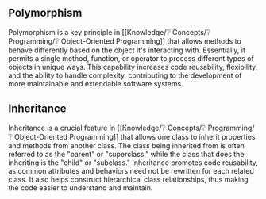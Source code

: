 
## Polymorphism
Polymorphism is a key principle in [[Knowledge/❔ Concepts/❔ Programming/❔ Object-Oriented Programming]] that allows methods to behave differently based on the object it's interacting with. Essentially, it permits a single method, function, or operator to process different types of objects in unique ways. This capability increases code reusability, flexibility, and the ability to handle complexity, contributing to the development of more maintainable and extendable software systems.

## Inheritance
Inheritance is a crucial feature in [[Knowledge/❔ Concepts/❔ Programming/❔ Object-Oriented Programming]] that allows one class to inherit properties and methods from another class. The class being inherited from is often referred to as the "parent" or "superclass," while the class that does the inheriting is the "child" or "subclass." Inheritance promotes code reusability, as common attributes and behaviors need not be rewritten for each related class. It also helps construct hierarchical class relationships, thus making the code easier to understand and maintain.